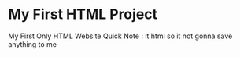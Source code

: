 # My First HTML Project
My First Only HTML Website
Quick Note : it html so it not gonna save anything to me
